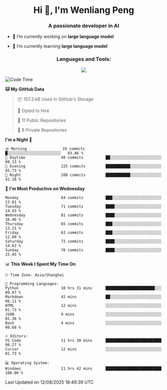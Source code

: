 <h1 align="center">Hi 👋, I'm Wenliang Peng</h1>
<h3 align="center">A passionate developer in AI</h3>

- 🔭 I’m currently working on **large language model**

- 🌱 I’m currently learning **large language model**

<!-- <h3 align="left">Connect with me:</h3> -->
<!-- <p align="left">
</p> -->

<h3 align="center">Languages and Tools:</h3>
<p align="center">
  <a href="https://skillicons.dev">
    <img src="https://skillicons.dev/icons?i=cpp,ros,docker,azure,git,linux,py,pytorch,cmake,githubactions,powershell,md&perline=6" />
  </a>
</p>


<!-- <p><img align="center" src="https://github-readme-stats.vercel.app/api/top-langs?username=bpwl0121&show_icons=true&locale=en&layout=compact" alt="bpwl0121" /></p> -->

<!-- <p><img align="center" src="https://github-readme-streak-stats.herokuapp.com/?user=bpwl0121&" alt="bpwl0121" /></p> -->

<!--START_SECTION:waka-->
![Code Time](http://img.shields.io/badge/Code%20Time-345%20hrs%2012%20mins-blue)

**🐱 My GitHub Data** 

> 📦 157.3 kB Used in GitHub's Storage 
 > 
> 💼 Opted to Hire
 > 
> 📜 11 Public Repositories 
 > 
> 🔑 8 Private Repositories 
 > 
**I'm a Night 🦉** 

```text
🌞 Morning                19 commits          █░░░░░░░░░░░░░░░░░░░░░░░░   03.86 % 
🌆 Daytime                40 commits          ██░░░░░░░░░░░░░░░░░░░░░░░   08.13 % 
🌃 Evening                225 commits         ███████████░░░░░░░░░░░░░░   45.73 % 
🌙 Night                  208 commits         ███████████░░░░░░░░░░░░░░   42.28 % 
```
📅 **I'm Most Productive on Wednesday** 

```text
Monday                   64 commits          ███░░░░░░░░░░░░░░░░░░░░░░   13.01 % 
Tuesday                  71 commits          ████░░░░░░░░░░░░░░░░░░░░░   14.43 % 
Wednesday                81 commits          ████░░░░░░░░░░░░░░░░░░░░░   16.46 % 
Thursday                 65 commits          ███░░░░░░░░░░░░░░░░░░░░░░   13.21 % 
Friday                   63 commits          ███░░░░░░░░░░░░░░░░░░░░░░   12.80 % 
Saturday                 72 commits          ████░░░░░░░░░░░░░░░░░░░░░   14.63 % 
Sunday                   76 commits          ████░░░░░░░░░░░░░░░░░░░░░   15.45 % 
```


📊 **This Week I Spent My Time On** 

```text
🕑︎ Time Zone: Asia/Shanghai

💬 Programming Languages: 
Python                   10 hrs 31 mins      ██████████████████████░░░   89.87 % 
Markdown                 42 mins             ██░░░░░░░░░░░░░░░░░░░░░░░   06.11 % 
HTML                     12 mins             ░░░░░░░░░░░░░░░░░░░░░░░░░   01.73 % 
JSON                     9 mins              ░░░░░░░░░░░░░░░░░░░░░░░░░   01.36 % 
Bash                     4 mins              ░░░░░░░░░░░░░░░░░░░░░░░░░   00.68 % 

🔥 Editors: 
VS Code                  11 hrs 30 mins      █████████████████████████   98.27 % 
Cursor                   12 mins             ░░░░░░░░░░░░░░░░░░░░░░░░░   01.73 % 

💻 Operating System: 
Windows                  11 hrs 42 mins      █████████████████████████   100.00 % 
```


 Last Updated on 12/08/2025 18:49:39 UTC
<!--END_SECTION:waka-->
